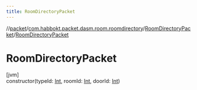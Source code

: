 ```yaml
---
title: RoomDirectoryPacket
---
```

//[packet](../../../index.html)/[com.habbokt.packet.dasm.room.roomdirectory](../index.html)/[RoomDirectoryPacket](index.html)/[RoomDirectoryPacket](-room-directory-packet.html)



# RoomDirectoryPacket



[jvm]\
constructor(typeId: [Int](https://kotlinlang.org/api/latest/jvm/stdlib/kotlin/-int/index.html), roomId: [Int](https://kotlinlang.org/api/latest/jvm/stdlib/kotlin/-int/index.html), doorId: [Int](https://kotlinlang.org/api/latest/jvm/stdlib/kotlin/-int/index.html))




